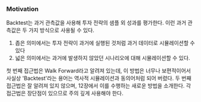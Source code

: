 ### Motivation

Backtest는 과거 관측값을 사용해 투자 전략의 샘플 외 성과를 평가한다. 
이런 과거 관측값은 두 가지 방식으로 사용될 수 있다.

1. 좁은 의미에서는 투자 전략이 과거에 실행된 것처럼 과거 데이터로 시뮬레이션할 수 있다
2. 넓은 의미에서는 과거에 발생하지 않았던 시나리오에 대해 시뮬레이션할 수 있다.

첫 번째 접근법은 Walk Forward라고 알려져 있는데, 이 방법은 너무나 보편적이어서 사실상 'Backtest'라는 용어는 역사적 시뮬레이션과 동의어처럼 되어 버렸다.
두 번째 접근법은 잘 알려져 있지 않으며, 12장에서 이를 수행하는 새로운 방법을 소개한다.
각 접근법은 장단점이 있으므로 주의 깊게 사용해야 한다.

